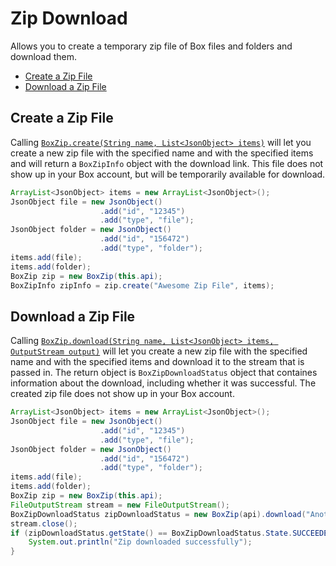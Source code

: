 Zip Download
======

Allows you to create a temporary zip file of Box files and folders and download them.

<!-- START doctoc generated TOC please keep comment here to allow auto update -->
<!-- DON'T EDIT THIS SECTION, INSTEAD RE-RUN doctoc TO UPDATE -->


- [Create a Zip File](#create-a-zip-file)
- [Download a Zip File](#download-a-zip-file)

<!-- END doctoc generated TOC please keep comment here to allow auto update -->

Create a Zip File
---------------

Calling [`BoxZip.create(String name, List<JsonObject> items)`][create-a-zip-file] will let you create a new zip file with the specified name and 
with the specified items and will return a `BoxZipInfo` object with the download link. This file does not show up in your Box account, but will be temporarily 
available for download.

```java
ArrayList<JsonObject> items = new ArrayList<JsonObject>();
JsonObject file = new JsonObject()
                    .add("id", "12345")
                    .add("type", "file");
JsonObject folder = new JsonObject()
                    .add("id", "156472")
                    .add("type", "folder");
items.add(file);
items.add(folder);
BoxZip zip = new BoxZip(this.api);
BoxZipInfo zipInfo = zip.create("Awesome Zip File", items);
```

[create-a-zip-file]: http://opensource.box.com/box-java-sdk/javadoc/com/box/sdk/BoxZip.html

Download a Zip File
------------

Calling [`BoxZip.download(String name, List<JsonObject> items, OutputStream output)`][download-a-zip-file] will let you create a new zip file 
with the specified name and with the specified items and download it to the stream that is passed in. The return object is `BoxZipDownloadStatus` 
object that containes information about the download, including whether it was successful. The created zip file does not show up in your Box account.

```java
ArrayList<JsonObject> items = new ArrayList<JsonObject>();
JsonObject file = new JsonObject()
                    .add("id", "12345")
                    .add("type", "file");
JsonObject folder = new JsonObject()
                    .add("id", "156472")
                    .add("type", "folder");
items.add(file);
items.add(folder);
BoxZip zip = new BoxZip(this.api);
FileOutputStream stream = new FileOutputStream();
BoxZipDownloadStatus zipDownloadStatus = new BoxZip(api).download("Another Awesome Zip File", items, stream);
stream.close();
if (zipDownloadStatus.getState() == BoxZipDownloadStatus.State.SUCCEEDED) {
    System.out.println("Zip downloaded successfully");
}
```

[download-a-zip-file]: http://opensource.box.com/box-java-sdk/javadoc/com/box/sdk/BoxZip.html
